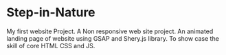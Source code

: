 # Step-in-Nature
My first website Project.
A Non responsive web site project.
An animated landing page of website using GSAP and Shery.js library.
To show case the skill of core HTML CSS and JS.
